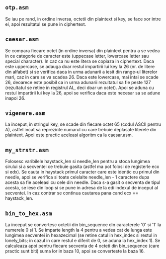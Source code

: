 ## `otp.asm`

Se iau pe rand, in ordine inversa, octetii din plaintext si key, se face
xor intre ei, apoi rezultatul se pune in ciphertext.


## `caesar.asm`

Se compara fiecare octet (in ordine inversa) din plaintext pentru a se
vedea in ce categorie de caracter este (uppecase letter, lowercase letter sau
special character). In caz ca nu este litera se copiaza in ciphertext. Daca
este uppercase, se adauga doar restul impartirii lui key la 26 (nr. de litere
din alfabet) si se verifica daca in urma adunarii a iesit din range-ul
literelor mari, caz in care se va scadea 26. Daca este lowercase, mai intai se
scade 26, deoarece este posibil ca in urma adunarii rezultatul sa fie peste 127
(rezultatul se retine in registrul AL, deci doar un octet). Apoi se aduna cu
restul impartirii lui key la 26, apoi se verifica daca este necesar sa se adune
inapoi 26.


## `vigenere.asm`
La inceput, in stringul key, se scade din fiecare octet 65 (codul ASCII
pentru A), astfel incat sa reprezinte numarul cu care trebuie deplasate
literele din plaintext. Apoi este practic aceleasi algoritm ca la caesar.asm.


## `my_strstr.asm`

Folosesc varibilele haystack_len si needle_len pentru a stoca lungimea
sirului si a secventei ce trebuie gasita (astfel ma pot folosi de registerle
ecx si edx). Se cauta in haystack primul caracter care este identic cu primul
din needle, apoi se verifica si toate celelalte needle_len - 1 caractere dupa
acesta sa fie aceleasi cu cele din needle. Daca s-a gasit o secventa de tipul
acesta, se iese din loop si se pune in adresa de la edi indexul de inceput al
secventei. In caz contrar se continua cautarea pana cand ecx == haystack_len.


## `bin_to_hex.asm`

La  inceput se convertesc octetii din bin_sequence din caracterele '0' si
'1' la numerele 0 si 1. Se imparte length la 4 pentru a vedea cat de lunga este
lungimea secventei in hexazecimal (se retine catul in hex_index si restul in
lonely_bits; in cazul in care restul e diferit de 0, se aduna la hex_index 1).
Se calculeaza apoi pentru fiecare secventa de 4 octeti din bin_sequence (care
practic sunt biti) suma lor in baza 10, apoi se converteste la baza 16.
